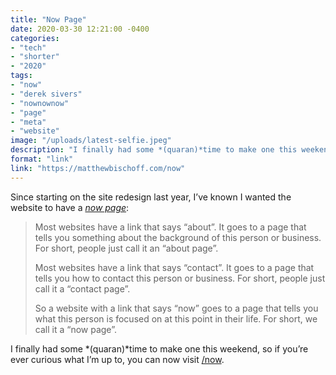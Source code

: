 ```yaml
---
title: "Now Page"
date: 2020-03-30 12:21:00 -0400
categories: 
- "tech"
- "shorter"
- "2020"
tags: 
- "now"
- "derek sivers"
- "nownownow"
- "page"
- "meta"
- "website"
image: "/uploads/latest-selfie.jpeg"
description: "I finally had some *(quaran)*time to make one this weekend, so if you’re ever curious what I’m up to, you can now visit [/now](https://matthewbischoff.com/now)."
format: "link"
link: "https://matthewbischoff.com/now"
---
```


Since starting on the site redesign last year, I’ve known I wanted the website to have a *[now page](https://nownownow.com/about)*:

> Most websites have a link that says “about”. It goes to a page that tells you something about the background of this person or business. For short, people just call it an “about page”.
> 
> Most websites have a link that says “contact”. It goes to a page that tells you how to contact this person or business. For short, people just call it a “contact page”.
> 
> So a website with a link that says “now” goes to a page that tells you what this person is focused on at this point in their life. For short, we call it a “now page”.

I finally had some *(quaran)*time to make one this weekend, so if you’re ever curious what I’m up to, you can now visit [/now](https://matthewbischoff.com/now).
